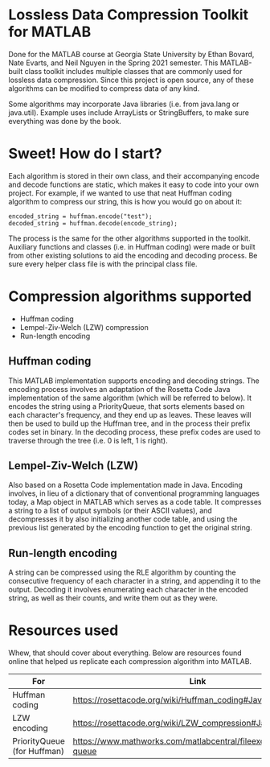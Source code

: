 # Lossless Data Compression Toolkit for MATLAB

Done for the MATLAB course at Georgia State University by Ethan Bovard, Nate Evarts, and Neil Nguyen in the Spring 2021 semester. This MATLAB-built class toolkit includes multiple classes that are commonly used for lossless data compression. Since this project is open source, any of these algorithms can be modified to compress data of any kind.

Some algorithms may incorporate Java libraries (i.e. from java.lang or java.util). Example uses include ArrayLists or StringBuffers, to make sure everything was done by the book.

# Sweet! How do I start?
Each algorithm is stored in their own class, and their accompanying encode and decode functions are static, which makes it easy to code into your own project. For example, if we wanted to use that neat Huffman coding algorithm to compress our string, this is how you would go on about it:
```
encoded_string = huffman.encode("test");
decoded_string = huffman.decode(encode_string);
```
The process is the same for the other algorithms supported in the toolkit. Auxiliary functions and classes (i.e. in Huffman coding) were made or built from other existing solutions to aid the encoding and decoding process. Be sure every helper class file is with the principal class file.

# Compression algorithms supported

* Huffman coding
* Lempel-Ziv-Welch (LZW) compression
* Run-length encoding

## Huffman coding

This MATLAB implementation supports encoding and decoding strings. The encoding process involves an adaptation of the Rosetta Code Java implementation of the same algorithm (which will be referred to below).  It encodes the string using a PriorityQueue, that sorts elements based on each character's frequency, and they end up as leaves. These leaves will then be used to build up the Huffman tree, and in the process their prefix codes set in binary. In the decoding process, these prefix codes are used to traverse through the tree (i.e. 0 is left, 1 is right).

## Lempel-Ziv-Welch (LZW)

Also based on a Rosetta Code implementation made in Java. Encoding involves, in lieu of a dictionary that of conventional programming languages today, a Map object in MATLAB which serves as a code table. It compresses a string to a list of output symbols (or their ASCII values), and decompresses it by also initializing another code table, and using the previous list generated by the encoding function to get the original string.

## Run-length encoding

A string can be compressed using the RLE algorithm by counting the consecutive frequency of each character in a string, and appending it to the output. Decoding it involves enumerating each character in the encoded string, as well as their counts, and write them out as they were.

# Resources used

Whew, that should cover about everything. Below are resources found online that helped us replicate each compression algorithm into MATLAB.

| For | Link |
|--|--|
| Huffman coding | https://rosettacode.org/wiki/Huffman_coding#Java |
| LZW encoding | https://rosettacode.org/wiki/LZW_compression#Java |
| PriorityQueue (for Huffman) | https://www.mathworks.com/matlabcentral/fileexchange/23354-queue |